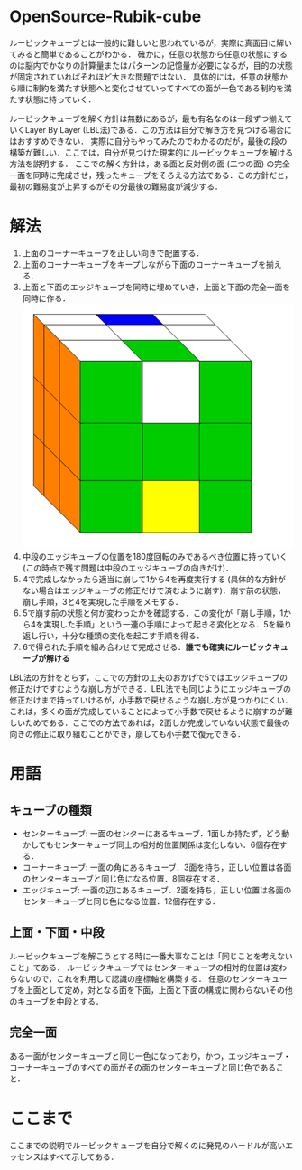 # OpenSource-Rubik-cube
ルービックキューブとは一般的に難しいと思われているが，実際に真面目に解いてみると簡単であることがわかる．
確かに，任意の状態から任意の状態にするのは脳内でかなりの計算量またはパターンの記憶量が必要になるが，目的の状態が固定されていればそれほど大きな問題ではない．
具体的には，任意の状態から順に制約を満たす状態へと変化させていってすべての面が一色である制約を満たす状態に持っていく．

ルービックキューブを解く方針は無数にあるが，最も有名なのは一段ずつ揃えていくLayer By Layer (LBL法)である．この方法は自分で解き方を見つける場合にはおすすめできない．
実際に自分もやってみたのでわかるのだが，最後の段の構築が難しい．ここでは，自分が見つけた現実的にルービックキューブを解ける方法を説明する．
ここでの解く方針は，ある面と反対側の面 (二つの面) の完全一面を同時に完成させ，残ったキューブをそろえる方法である．この方針だと，最初の難易度が上昇するがその分最後の難易度が減少する．

# 解法
1. 上面のコーナーキューブを正しい向きで配置する．
2. 上面のコーナーキューブをキープしながら下面のコーナーキューブを揃える．
3. 上面と下面のエッジキューブを同時に埋めていき，上面と下面の完全一面を同時に作る．![third](resource/fig/cube-3.png)
4. 中段のエッジキューブの位置を180度回転のみであるべき位置に持っていく (この時点で残す問題は中段のエッジキューブの向きだけ)．
5. 4で完成しなかったら適当に崩して1から4を再度実行する (具体的な方針がない場合はエッジキューブの修正だけで済むように崩す)．崩す前の状態，崩し手順，3と4を実現した手順をメモする．
6. 5で崩す前の状態と何が変わったかを確認する．この変化が「崩し手順，1から4を実現した手順」という一連の手順によって起きる変化となる．5を繰り返し行い，十分な種類の変化を起こす手順を得る．
7. 6で得られた手順を組み合わせて完成させる．**誰でも確実にルービックキューブが解ける**

LBL法の方針をとらず，ここでの方針の工夫のおかげで5ではエッジキューブの修正だけですむような崩し方ができる．LBL法でも同じようにエッジキューブの修正だけまで持っていけるが，小手数で戻せるような崩し方が見つかりにくい．これは，多くの面が完成していることによって小手数で戻せるように崩すのが難しいためである．ここでの方法であれば，2面しか完成していない状態で最後の向きの修正に取り組むことができ，崩しても小手数で復元できる．

# 用語
## キューブの種類
- センターキューブ: 一面のセンターにあるキューブ．1面しか持たず，どう動かしてもセンターキューブ同士の相対的位置関係は変化しない．6個存在する．
- コーナーキューブ: 一面の角にあるキューブ．3面を持ち，正しい位置は各面のセンターキューブと同じ色になる位置．8個存在する．
- エッジキューブ: 一面の辺にあるキューブ．2面を持ち，正しい位置は各面のセンターキューブと同じ色になる位置．12個存在する．

## 上面・下面・中段
ルービックキューブを解こうとする時に一番大事なことは「同じことを考えないこと」である．
ルービックキューブではセンターキューブの相対的位置は変わらないので，これを利用して認識の座標軸を構築する．
任意のセンターキューブを上面として定め，対となる面を下面，上面と下面の構成に関わらないその他のキューブを中段とする．

## 完全一面
ある一面がセンターキューブと同じ一色になっており，かつ，エッジキューブ・コーナーキューブのすべての面がその面のセンターキューブと同じ色であること．

# ここまで
ここまでの説明でルービックキューブを自分で解くのに発見のハードルが高いエッセンスはすべて示してある．
